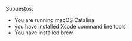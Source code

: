 Supuestos: 
- You are running macOS Catalina
- you have installed Xcode command line tools
- You have installed brew
